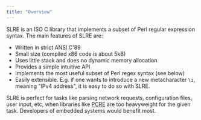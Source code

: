 ```yaml
---
title: "Overview"
---
```


SLRE is an ISO C library that implements a subset of Perl regular
expression syntax. The main features of SLRE are:

* Written in strict ANSI C'89
* Small size (compiled x86 code is about 5kB)
* Uses little stack and does no dynamic memory allocation
* Provides a simple intuitive API
* Implements the most useful subset of Perl regex syntax (see below)
* Easily extensible. E.g. if one wants to introduce a new metacharacter `\i`,
  meaning "IPv4 address", it is easy to do so with SLRE.

SLRE is perfect for tasks like parsing network requests, configuration
files, user input, etc, when libraries like [PCRE](http://pcre.org) are too
heavyweight for the given task. Developers of embedded systems would benefit
most.
